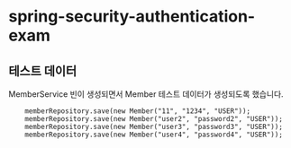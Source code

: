 # spring-security-authentication-exam

## 테스트 데이터
MemberService 빈이 생성되면서 Member 테스트 데이터가 생성되도록 했습니다.  

        memberRepository.save(new Member("11", "1234", "USER"));
        memberRepository.save(new Member("user2", "password2", "USER"));
        memberRepository.save(new Member("user3", "password3", "USER"));
        memberRepository.save(new Member("user4", "password4", "USER"));
